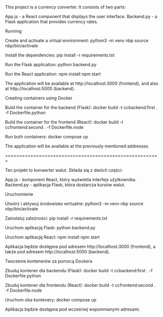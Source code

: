This project is a currency converter. It consists of two parts:

App.js - a React component that displays the user interface.
Backend.py - a Flask application that provides currency rates.

Running

Create and activate a virtual environment:
python3 -m venv nbp
source nbp/bin/activate

Install the dependencies:
pip install -r requirements.txt

Run the Flask application:
python backend.py

Run the React application:
npm install
npm start

The application will be available at http://localhost:3000 (frontend), and also at http://localhost:5000 (backend).

Creating containers using Docker

Build the container for the backend (Flask):
docker build -t ccbackend:first . -f Dockerfile.python

Build the container for the frontend (React):
docker build -t ccfrontend:second . -f Dockerfile.node

Run both containers:
docker compose up

The application will be available at the previously mentioned addresses.

=======================================================

Ten projekt to konwerter walut. Składa się z dwóch części:

App.js - komponent React, który wyświetla interfejs użytkownika.
Backend.py - aplikacja Flask, która dostarcza kursów walut.

Uruchomienie

Utwórz i aktywuj środowisko wirtualne:
python3 -m venv nbp
source nbp/bin/activate

Zainstaluj zależności:
pip install -r requirements.txt

Uruchom aplikację Flask:
python backend.py

Uruchom aplikację React:
npm install
npm start

Aplikacja będzie dostępna pod adresem http://localhost:3000 (frontend),
a także pod adresem http://localhost:5000 (backend).

Tworzenie kontenerów za pomocą Dockera

Zbuduj kontener dla backendu (Flask):
docker build -t ccbackend:first . -f Dockerfile.python

Zbuduj kontener dla frontendu (React):
docker build -t ccfrontend:second . -f Dockerfile.node

Uruchom oba kontenery:
docker compose up

Aplikacja będzie dostępna pod wcześniej wspomnianymi adresami.